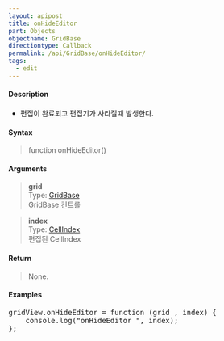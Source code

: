 ```yaml
---
layout: apipost
title: onHideEditor
part: Objects
objectname: GridBase
directiontype: Callback
permalink: /api/GridBase/onHideEditor/
tags:
  - edit
---
```



#### Description	

* 편집이 완료되고 편집기가 사라질때 발생한다.

#### Syntax

> function onHideEditor()

#### Arguments  

> **grid**  
> Type: [GridBase](/api/GridBase/)  
> GridBase 컨트롤  

> **index**  
> Type:  [CellIndex](/api/types/CellIndex/)  
> 편집된 CellIndex  

#### Return  

> None.

#### Examples 

<pre class="prettyprint">
gridView.onHideEditor = function (grid , index) {
    console.log("onHideEditor ", index);
};    
</pre>

